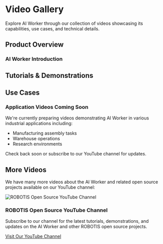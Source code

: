 # Video Gallery

Explore AI Worker through our collection of videos showcasing its capabilities, use cases, and technical details.

## Product Overview

### AI Worker Introduction
<YouTube videoId="DX7DEf9s3Eg" />

## Tutorials & Demonstrations
<YouTube videoId="hnJpFX2G3P4" />

<YouTube videoId="GHkyxmOy5-I" />

<!-- <div class="video-grid">
  <div class="video-item">
    <YouTube videoId="hnJpFX2G3P4" />
    <p class="video-caption">Imitation Learning Demo - From Teleop to Inference</p>
  </div>
  <div class="video-item">
    <YouTube videoId="hnJpFX2G3P4" />
    <p class="video-caption">Imitation Learning Demo - From Teleop to Inference</p>
  </div>
</div> -->

## Use Cases

<div class="coming-soon">
  <div class="coming-soon-content">
    <h3>Application Videos Coming Soon</h3>
    <p>We're currently preparing videos demonstrating AI Worker in various industrial applications including:</p>
    <ul>
      <li>Manufacturing assembly tasks</li>
      <li>Warehouse operations</li>
      <li>Research environments</li>
    </ul>
    <p>Check back soon or subscribe to our YouTube channel for updates.</p>
  </div>
</div>

## More Videos

We have many more videos about the AI Worker and related open source projects available on our YouTube channel:

<div class="youtube-channel">
  <div class="channel-info">
    <img src="/logo_youtube_channel.jpg" alt="ROBOTIS Open Source YouTube Channel" class="channel-logo">
    <div class="channel-text">
      <h3>ROBOTIS Open Source YouTube Channel</h3>
      <p>Subscribe to our channel for the latest tutorials, demonstrations, and updates on the AI Worker and other ROBOTIS open source projects.</p>
    </div>
  </div>

  <a href="https://www.youtube.com/@ROBOTISOpenSourceTeam" target="_blank" class="channel-button">
    Visit Our YouTube Channel
  </a>
</div>

